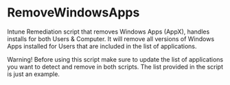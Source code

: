 # RemoveWindowsApps
Intune Remediation script that removes Windows Apps (AppX), handles installs for both Users &amp; Computer.
It will remove all versions of Windows Apps installed for Users that are included in the list of applications.

Warning! Before using this script make sure to update the list of applications you want to detect and remove in both scripts. The list provided in the script is just an example.
